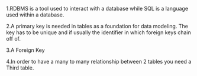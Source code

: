 1.RDBMS is a tool used to interact with a database while SQL is a language used within a database.

2.A primary key is needed in tables as a foundation for data modeling. The key has to be unique and if usually the identifier in which foreign keys chain off of.

3.A Foreign Key

4.In order to have a many to many relationship between 2 tables you need a Third table.